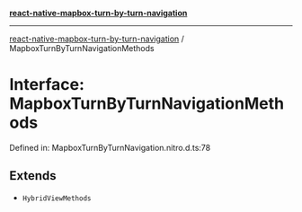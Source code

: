 [**react-native-mapbox-turn-by-turn-navigation**](../README.md)

***

[react-native-mapbox-turn-by-turn-navigation](../globals.md) / MapboxTurnByTurnNavigationMethods

# Interface: MapboxTurnByTurnNavigationMethods

Defined in: MapboxTurnByTurnNavigation.nitro.d.ts:78

## Extends

- `HybridViewMethods`
